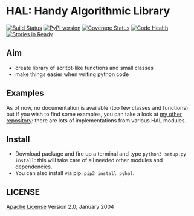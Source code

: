# HAL: Handy Algorithmic Library
[![Build Status](https://travis-ci.org/sirfoga/hal.svg?branch=master)](https://travis-ci.org/sirfoga/hal) [![PyPI version](https://badge.fury.io/py/pyhal.svg)](https://badge.fury.io/py/pyhal) [![Coverage Status](https://coveralls.io/repos/github/sirfoga/hal/badge.svg?branch=master)](https://coveralls.io/github/sirfoga/hal?branch=master) [![Code Health](https://landscape.io/github/sirfoga/hal/master/landscape.svg?style=flat)](https://landscape.io/github/sirfoga/hal/master) [![Stories in Ready](https://badge.waffle.io/sirfoga/hal.svg?label=ready&title=Ready)](http://waffle.io/sirfoga/hal)

## Aim
* create library of scritpt-like functions and small classes
* make things easier when writing python code

## Examples
As of now, no documentation is available (too few classes and functions) but if you wish to find some examples, you can take a look at [my other repository](https://github.com/sirfoga): there are lots of implementations from various HAL modules.

## Install
* Download package and fire up a terminal and type `python3 setup.py install`: this will take care of all needed other modules and dependencies.
* You can also install via pip: `pip3 install pyhal`.

## LICENSE
[Apache License](http://www.apache.org/licenses/LICENSE-2.0) Version 2.0, January 2004
